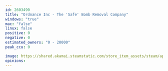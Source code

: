 ```yaml
---
id: 2603490
title: "Ordnance Inc - The 'Safe' Bomb Removal Company"
windows: "true"
mac: "false"
linux: false
positive: 0
negative: 0
estimated_owners: "0 - 20000"
peak_ccu: 0

image: https://shared.akamai.steamstatic.com/store_item_assets/steam/apps/2603490/header.jpg?t=1735770145
opinions:
---
```

